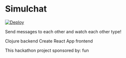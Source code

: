 # Simulchat

[![Deploy](https://www.herokucdn.com/deploy/button.svg)](https://heroku.com/deploy)

Send messages to each other and watch each other type!

Clojure backend
Create React App frontend

This hackathon project sponsored by: fun
